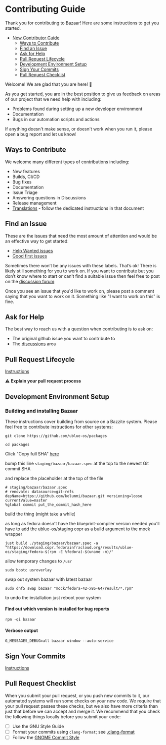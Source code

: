 # Contributing Guide

Thank you for contributing to Bazaar! Here are some instructions to get you started. 

* [New Contributor Guide](#contributing-guide)
  * [Ways to Contribute](#ways-to-contribute)
  * [Find an Issue](#find-an-issue)
  * [Ask for Help](#ask-for-help)
  * [Pull Request Lifecycle](#pull-request-lifecycle)
  * [Development Environment Setup](#development-environment-setup)
  * [Sign Your Commits](#sign-your-commits)
  * [Pull Request Checklist](#pull-request-checklist)

Welcome! We are glad that you are here! 💖

As you get started, you are in the best position to give us feedback on areas of
our project that we need help with including:

* Problems found during setting up a new developer environment
* Documentation
* Bugs in our automation scripts and actions

If anything doesn't make sense, or doesn't work when you run it, please open a
bug report and let us know!

## Ways to Contribute

We welcome many different types of contributions including:

* New features
* Builds, CI/CD
* Bug fixes
* Documentation
* Issue Triage
* Answering questions in Discussions
* Release management
* [Translations](https://github.com/kolunmi/bazaar/blob/master/TRANSLATORS.md) - follow the dedicated instructions in that document

## Find an Issue

These are the issues that need the most amount of attention and would be an effective way to get started:

- [Help Wanted issues](https://github.com/kolunmi/bazaar/issues?q=is%3Aissue%20state%3Aopen%20label%3A%22help%20wanted%22)
- [Good first issues](https://github.com/kolunmi/bazaar/issues?q=is%3Aissue%20state%3Aopen%20label%3A%22good%20first%20issue%22)

Sometimes there won’t be any issues with these labels. That’s ok! There is
likely still something for you to work on. If you want to contribute but you
don’t know where to start or can't find a suitable issue then feel free to post on the [discussion forum](https://github.com/kolunmi/bazaar/discussions)

Once you see an issue that you'd like to work on, please post a comment saying
that you want to work on it. Something like "I want to work on this" is fine.

## Ask for Help

The best way to reach us with a question when contributing is to ask on:

* The original github issue you want to contribute to
* The [discussions](https://github.com/kolunmi/bazaar/discussions) area

## Pull Request Lifecycle

[Instructions](https://contribute.cncf.io/maintainers/github/templates/required/contributing/#pull-request-lifecycle)

⚠️ **Explain your pull request process**

## Development Environment Setup

### Building and installing Bazaar

These instructions cover building from source on a Bazzite system. Please feel free to contribute instructions for other systems:


```
git clone https://github.com/ublue-os/packages
```

```
cd packages
```

Click "Copy full SHA" [here](https://github.com/kolunmi/bazaar/commits/master/)

bump this line `staging/bazaar/bazaar.spec` at the top to the newest Git commit SHA

and replace the placeholder at the top of the file

```
# staging/bazaar/bazaar.spec
# renovate: datasource=git-refs depName=https://github.com/kolunmi/bazaar.git versioning=loose currentValue=master
%global commit put_the_commit_hash_here
```

build the thing (might take a while)

as long as fedora doesn't have the blueprint-compiler version needed you'll have to add the ublue-os/staging copr as a build argument to the mock wrapper

```
just build ./staging/bazaar/bazaar.spec -a "https://download.copr.fedorainfracloud.org/results/ublue-os/staging/fedora-$(rpm -E %fedora)-$(uname -m)/"
```


allow temporary changes to `/usr`
```
sudo bootc usroverlay
```

swap out system bazaar with latest bazaar
```
sudo dnf5 swap bazaar "mock/fedora-42-x86-64/result/*.rpm"
```

to undo the installation just reboot your system

#### Find out which version is installed for bug reports
```
rpm -qi bazaar
```
#### Verbose output
```
G_MESSAGES_DEBUG=all bazaar window --auto-service
```

## Sign Your Commits

[Instructions](https://contribute.cncf.io/maintainers/github/templates/required/contributing/#sign-your-commits)

## Pull Request Checklist

When you submit your pull request, or you push new commits to it, our automated
systems will run some checks on your new code. We require that your pull request
passes these checks, but we also have more criteria than just that before we can
accept and merge it. We recommend that you check the following things locally
before you submit your code:

- [ ] Use the GNU Style Guide
- [ ] Format your commits using `clang-format`; see [.clang-format](/.clang-format)
- [ ] Follow the [GNOME Commit Style](https://handbook.gnome.org/development/commit-messages.html)
